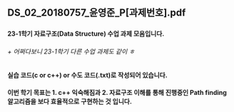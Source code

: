 ## DS_02_20180757_윤영준_P[과제번호].pdf
### 
#### 23-1학기 자료구조(Data Structure) 수업 과제 모음입니다.
###### + 어쩌다보니 23-1학기 다른 수업 과제도 같이 ㅎ
#### 실습 코드(c or c++) or 수도 코드(.txt)로 작성되어 있습니다.

#### 이번 학기 목표는 1. c++ 익숙해짐과 2. 자료구조 이해를 통해 진행중인 Path finding 알고리즘을 보다 효율적으로 구현하는 것 입니다.
